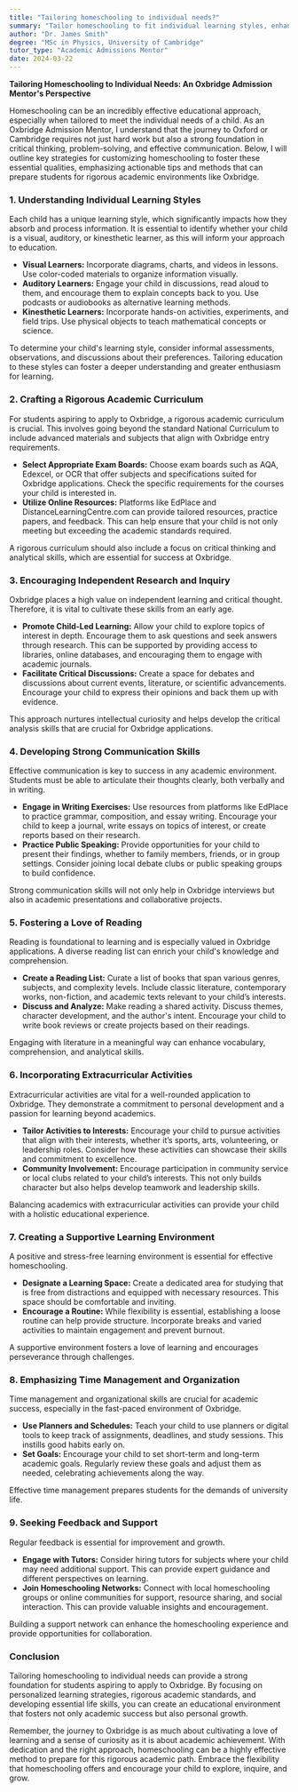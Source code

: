 ```yaml
---
title: "Tailoring homeschooling to individual needs?"
summary: "Tailor homeschooling to fit individual learning styles, enhancing critical thinking and problem-solving skills for academic success and Oxbridge readiness."
author: "Dr. James Smith"
degree: "MSc in Physics, University of Cambridge"
tutor_type: "Academic Admissions Mentor"
date: 2024-03-22
---
```


**Tailoring Homeschooling to Individual Needs: An Oxbridge Admission Mentor's Perspective**

Homeschooling can be an incredibly effective educational approach, especially when tailored to meet the individual needs of a child. As an Oxbridge Admission Mentor, I understand that the journey to Oxford or Cambridge requires not just hard work but also a strong foundation in critical thinking, problem-solving, and effective communication. Below, I will outline key strategies for customizing homeschooling to foster these essential qualities, emphasizing actionable tips and methods that can prepare students for rigorous academic environments like Oxbridge.

### 1. Understanding Individual Learning Styles

Each child has a unique learning style, which significantly impacts how they absorb and process information. It is essential to identify whether your child is a visual, auditory, or kinesthetic learner, as this will inform your approach to education. 

- **Visual Learners:** Incorporate diagrams, charts, and videos in lessons. Use color-coded materials to organize information visually.
- **Auditory Learners:** Engage your child in discussions, read aloud to them, and encourage them to explain concepts back to you. Use podcasts or audiobooks as alternative learning methods.
- **Kinesthetic Learners:** Incorporate hands-on activities, experiments, and field trips. Use physical objects to teach mathematical concepts or science.

To determine your child's learning style, consider informal assessments, observations, and discussions about their preferences. Tailoring education to these styles can foster a deeper understanding and greater enthusiasm for learning.

### 2. Crafting a Rigorous Academic Curriculum

For students aspiring to apply to Oxbridge, a rigorous academic curriculum is crucial. This involves going beyond the standard National Curriculum to include advanced materials and subjects that align with Oxbridge entry requirements.

- **Select Appropriate Exam Boards:** Choose exam boards such as AQA, Edexcel, or OCR that offer subjects and specifications suited for Oxbridge applications. Check the specific requirements for the courses your child is interested in.
- **Utilize Online Resources:** Platforms like EdPlace and DistanceLearningCentre.com can provide tailored resources, practice papers, and feedback. This can help ensure that your child is not only meeting but exceeding the academic standards required.

A rigorous curriculum should also include a focus on critical thinking and analytical skills, which are essential for success at Oxbridge.

### 3. Encouraging Independent Research and Inquiry

Oxbridge places a high value on independent learning and critical thought. Therefore, it is vital to cultivate these skills from an early age.

- **Promote Child-Led Learning:** Allow your child to explore topics of interest in depth. Encourage them to ask questions and seek answers through research. This can be supported by providing access to libraries, online databases, and encouraging them to engage with academic journals.
- **Facilitate Critical Discussions:** Create a space for debates and discussions about current events, literature, or scientific advancements. Encourage your child to express their opinions and back them up with evidence.

This approach nurtures intellectual curiosity and helps develop the critical analysis skills that are crucial for Oxbridge applications.

### 4. Developing Strong Communication Skills

Effective communication is key to success in any academic environment. Students must be able to articulate their thoughts clearly, both verbally and in writing.

- **Engage in Writing Exercises:** Use resources from platforms like EdPlace to practice grammar, composition, and essay writing. Encourage your child to keep a journal, write essays on topics of interest, or create reports based on their research.
- **Practice Public Speaking:** Provide opportunities for your child to present their findings, whether to family members, friends, or in group settings. Consider joining local debate clubs or public speaking groups to build confidence.

Strong communication skills will not only help in Oxbridge interviews but also in academic presentations and collaborative projects.

### 5. Fostering a Love of Reading

Reading is foundational to learning and is especially valued in Oxbridge applications. A diverse reading list can enrich your child's knowledge and comprehension.

- **Create a Reading List:** Curate a list of books that span various genres, subjects, and complexity levels. Include classic literature, contemporary works, non-fiction, and academic texts relevant to your child’s interests.
- **Discuss and Analyze:** Make reading a shared activity. Discuss themes, character development, and the author's intent. Encourage your child to write book reviews or create projects based on their readings.

Engaging with literature in a meaningful way can enhance vocabulary, comprehension, and analytical skills.

### 6. Incorporating Extracurricular Activities

Extracurricular activities are vital for a well-rounded application to Oxbridge. They demonstrate a commitment to personal development and a passion for learning beyond academics.

- **Tailor Activities to Interests:** Encourage your child to pursue activities that align with their interests, whether it’s sports, arts, volunteering, or leadership roles. Consider how these activities can showcase their skills and commitment to excellence.
- **Community Involvement:** Encourage participation in community service or local clubs related to your child’s interests. This not only builds character but also helps develop teamwork and leadership skills.

Balancing academics with extracurricular activities can provide your child with a holistic educational experience.

### 7. Creating a Supportive Learning Environment

A positive and stress-free learning environment is essential for effective homeschooling. 

- **Designate a Learning Space:** Create a dedicated area for studying that is free from distractions and equipped with necessary resources. This space should be comfortable and inviting.
- **Encourage a Routine:** While flexibility is essential, establishing a loose routine can help provide structure. Incorporate breaks and varied activities to maintain engagement and prevent burnout.

A supportive environment fosters a love of learning and encourages perseverance through challenges.

### 8. Emphasizing Time Management and Organization

Time management and organizational skills are crucial for academic success, especially in the fast-paced environment of Oxbridge.

- **Use Planners and Schedules:** Teach your child to use planners or digital tools to keep track of assignments, deadlines, and study sessions. This instills good habits early on.
- **Set Goals:** Encourage your child to set short-term and long-term academic goals. Regularly review these goals and adjust them as needed, celebrating achievements along the way.

Effective time management prepares students for the demands of university life.

### 9. Seeking Feedback and Support

Regular feedback is essential for improvement and growth. 

- **Engage with Tutors:** Consider hiring tutors for subjects where your child may need additional support. This can provide expert guidance and different perspectives on learning.
- **Join Homeschooling Networks:** Connect with local homeschooling groups or online communities for support, resource sharing, and social interaction. This can provide valuable insights and encouragement.

Building a support network can enhance the homeschooling experience and provide opportunities for collaboration.

### Conclusion

Tailoring homeschooling to individual needs can provide a strong foundation for students aspiring to apply to Oxbridge. By focusing on personalized learning strategies, rigorous academic standards, and developing essential life skills, you can create an educational environment that fosters not only academic success but also personal growth. 

Remember, the journey to Oxbridge is as much about cultivating a love of learning and a sense of curiosity as it is about academic achievement. With dedication and the right approach, homeschooling can be a highly effective method to prepare for this rigorous academic path. Embrace the flexibility that homeschooling offers and encourage your child to explore, inquire, and grow.
    